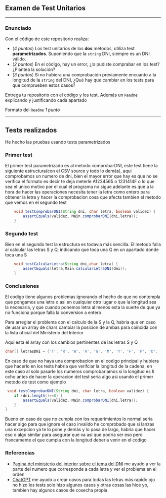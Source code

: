 ## Examen de Test Unitarios

---

### Enunciado

Con el código de este repositorio realiza:

- (*4 puntos*) Los test unitarios de los **dos** métodos, utiliza test **parametrizados**. Suponiendo que la `string` DNI, siempre es un DNI válido.
- (*2 puntos*) En el código, hay un error, ¿lo pudiste comprabar en los test? ¿Plantea la solución?
- (*3 puntos*) Si no hubiera una comprobación previamente encuanto a la longitud de la `string` del DNI, ¿Qué hay que cambiar en los tests para que comprueben estos casos?

Entrega tu repositorio con el código y los test. Además un `Readme` explicando y justificando cada apartado

Formato del `Readme` *1 punto*

---

## Tests realizados
He hecho las pruebas usando tests parametrizados

### Primer test
El primer test parametrizado es al metodo comprobarDNI, este test tiene la siguiente estructura(con el CSV source y todo lo demás), aqui comprobamos un numero de dni, bien el mayor error que hay es que no se verifica
el formato es decir te deja meterle A1234565 o 1231414F o lo que sea el unico motivo por el cual el programa no sigue adelante es que a la hora de hacer las operaciones necesita tener la letra como entero para obtener la letra y hacer la comprobacion
cosa que afecta tambien el metodo que vemos en el segundo test
```java
    void testComprobarDNI(String dni, char letra, boolean validez) {
        assertEquals(validez, Main.comprobarDNI(dni,letra));
    }
```

### Segundo test
Bien en el segundo test la estructura es todavia más sencilla. El metodo falla al calcular las letras S y Q, indicando que toca una Q en un apartado donde toca una S
```java
    void testCalcularLetra(String dni,char letra) {
        assertEquals(letra,Main.calcularLetraDNI(dni));
    }
```
### Conclusiones
El codigo tiene algunos problemas ignorando el hecho de que no contempla que pongamos una letra o asi en cualquier otro lugar o que la longitud sea la necesaria, y que cuando ponemos letra al menos esta la suerte de que ya no funciona porque falla la conversion a entero

Para arreglar el problema con el calculo de la S y la Q, habria que en caso de usar un array de chars cambiar la posicion de ambas para coincida con la lista oficial del Ministerio del Interior

Aqui esta el array con los cambios pertinentes de las letras S y Q
```java
char[] letrasDNI = {'T', 'R', 'W', 'A', 'G', 'M', 'Y', 'F', 'P', 'D', 'X', 'B', 'N', 'J', 'Z', 'S', 'Q', 'V', 'H', 'L', 'C', 'K', 'E'};
```
En caso de que no haya una comprobacion en el codigo principal y hubiera que hacerlo en los tests habria que verifciar la longitud de la cadena, en este caso al solo pasarle los numeros comprobariamos si la longitud es 8 ocho antes de hacer la operacion del test seria algo asi usando el primer metodo de test como ejemplo

```java
 void testComprobarDNI(String dni, char letra, boolean validez) {
    if (dni.length()==8) {
        assertEquals(validez, Main.comprobarDNI(dni,letra));
    }
}
```
Bueno en caso de que no cumpla con los requerimientos lo normal seria hacer algo para que ignore el caso invalido he comprobado que si lanzas una excepcion ya te lo pone y demás y lo pasa de largo, habria que hacer eso o algo similar para asegurar que va
asi que podria ser eso pero francamente el que cumpla con la longitud deberia venir en el codigo

### Referencias
- [Pagina del ministerio del interior sobre el tema del DNI](https://www.interior.gob.es/opencms/es/servicios-al-ciudadano/tramites-y-gestiones/dni/calculo-del-digito-de-control-del-nif-nie/) me ayudo a ver la parte del numero que corresponde a cada letra y ver el problema en el orden
- [ChatGPT](chatgpt.com) me ayudo a crear casos para todas las letras más rapido ojo no hizo los tests solo hizo algunos casos y otras cosas las hice yo, tambien hay algunos casos de cosecha propia